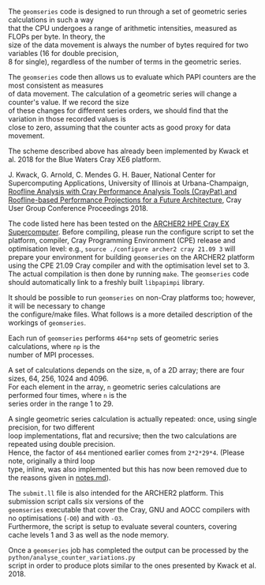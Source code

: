 The `geomseries` code is designed to run through a set of geometric series calculations in such a way<br>
that the CPU undergoes a range of arithmetic intensities, measured as FLOPs per byte. In theory, the<br>
size of the data movement is always the number of bytes required for two variables (16 for double precision,<br>
8 for single), regardless of the number of terms in the geometric series.

The `geomseries` code then allows us to evaluate which PAPI counters are the most consistent as measures<br>
of data movement. The calculation of a geometric series will change a counter's value. If we record the size<br>
of these changes for different series orders, we should find that the variation in those recorded values is<br>
close to zero, assuming that the counter acts as good proxy for data movement.

The scheme described above has already been implemented by Kwack et al. 2018 for the Blue Waters Cray XE6 platform.

J. Kwack, G. Arnold, C. Mendes G. H. Bauer, National Center for Supercomputing Applications, University of Illinois at Urbana-Champaign, [Roofline Analysis with Cray Performance Analysis Tools (CrayPat) and Roofline-based Performance Projections for a Future Architecture](https://bluewaters.ncsa.illinois.edu/liferay-content/document-library/content/BWsymposium_2018_CrayPAT_based_Roofline_Analysis_v02.pdf), Cray User Group Conference Proceedings 2018.

The code listed here has been tested on the [ARCHER2 HPE Cray EX Supercomputer](https://www.archer2.ac.uk/). Before compiling,
please run the configure script to set the platform, compiler, Cray Programming Environment (CPE) release and optimisation level:
e.g., `source ./configure archer2 cray 21.09 3` will prepare your environment for building `geomseries` on the ARCHER2 platform
using the CPE 21.09 Cray compiler and with the optimisation level set to 3. The actual compilation is then done by running `make`.
The `geomseries` code should automatically link to a freshly built `libpapimpi` library.

It should be possible to run `geomseries` on non-Cray platforms too; however, it will be necessary to change<br>
the configure/make files. What follows is a more detailed description of the workings of `geomseries`.

Each run of `geomseries` performs `464*np` sets of geometric series calculations, where `np` is the<br>
number of MPI processes.

A set of calculations depends on the size, `m`, of a 2D array; there are four sizes, 64, 256, 1024 and 4096.<br>
For each element in the array, `n` geometric series calculations are performed four times, where `n` is the<br>
series order in the range 1 to 29. 

A single geometric series calculation is actually repeated: once, using single precision, for two different<br>
loop implementations, flat and recursive; then the two calculations are repeated using double precision.<br>
Hence, the factor of `464` mentioned earlier comes from `2*2*29*4`. (Please note, originally a third loop<br>
type, inline, was also implemented but this has now been removed due to the reasons given in [notes.md](https://github.com/cresta-eu/papi_mpi_lib/blob/master/geomseries/notes.md)).

The `submit.ll` file is also intended for the ARCHER2 platform. This submission script calls six versions of the<br>
`geomseries` executable that cover the Cray, GNU and AOCC compilers with no optimisations (`-O0`) and with `-O3`.<br>
Furthermore, the script is setup to evaluate several counters, covering cache levels 1 and 3 as well as the node memory.

Once a `geomseries` job has completed the output can be processed by the `python/analyse_counter_variations.py`<br>
script in order to produce plots similar to the ones presented by Kwack et al. 2018.
